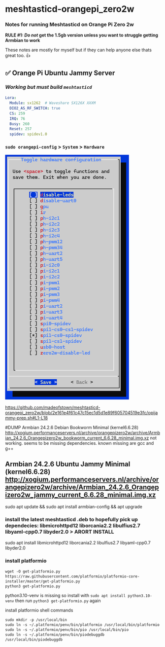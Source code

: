 # meshtasticd-orangepi_zero2w
### Notes for running Meshtasticd on Orange Pi Zero 2w

**RULE #1: _Do not_ get the 1.5gb version unless you want to struggle getting Armbian to work**

These notes are mostly for myself but if they can help anyone else thats great too. 👍

## ✅ Orange Pi Ubuntu Jammy Server
### *Working but must build `meshtasticd`*
```yaml
Lora:
  Module: sx1262  # Waveshare SX126X XXXM
  DIO2_AS_RF_SWITCH: true
  CS: 259
  IRQ: 76
  Busy: 260
  Reset: 257
  spidev: spidev1.0
```
### `sudo orangepi-config` > `System` > `Hardware`
![ONLY spi1-cs0-spidev enabled](/images/opiz2w_hardware_config.png)

https://github.com/madeofstown/meshtasticd-orangepi_zero2w/blob/2e161e4f61c47c15ec1d5d1e89f605704519e3fc/opijammy-prep.sh#L1-L18

#DUMP
Armbian 24.2.6 Debian Bookworm Minimal (kernel6.6.28) http://xogium.performanceservers.nl/archive/orangepizero2w/archive/Armbian_24.2.6_Orangepizero2w_bookworm_current_6.6.28_minimal.img.xz
not working. seems to be missing dependencies. known missing are gcc and g++


## Armbian 24.2.6 Ubuntu Jammy Minimal (kernel6.6.28) http://xogium.performanceservers.nl/archive/orangepizero2w/archive/Armbian_24.2.6_Orangepizero2w_jammy_current_6.6.28_minimal.img.xz

sudo apt update && sudo apt install armbian-config && apt upgrade

### install the latest meshtasticd .deb to hopefully pick up dependecies: libmicrohttpd12 liborcania2.2 libulfius2.7 libyaml-cpp0.7 libyder2.0  > ARORT INSTALL

sudo apt install libmicrohttpd12 liborcania2.2 libulfius2.7 libyaml-cpp0.7 libyder2.0

### install platformio

```
wget -O get-platformio.py https://raw.githubusercontent.com/platformio/platformio-core-installer/master/get-platformio.py
python3 get-platformio.py
```
python3.10-venv is missing so install with `sudo apt install python3.10-venv` then run `python3 get-platformio.py` again

install platformio shell commands

```
sudo mkdir -p /usr/local/bin
sudo ln -s ~/.platformio/penv/bin/platformio /usr/local/bin/platformio
sudo ln -s ~/.platformio/penv/bin/pio /usr/local/bin/pio
sudo ln -s ~/.platformio/penv/bin/piodebuggdb /usr/local/bin/piodebuggdb
```
